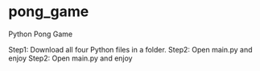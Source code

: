 # pong_game
Python Pong Game

Step1: Download all four Python files in a folder. Step2: Open main.py and enjoy
Step2: Open main.py and enjoy
